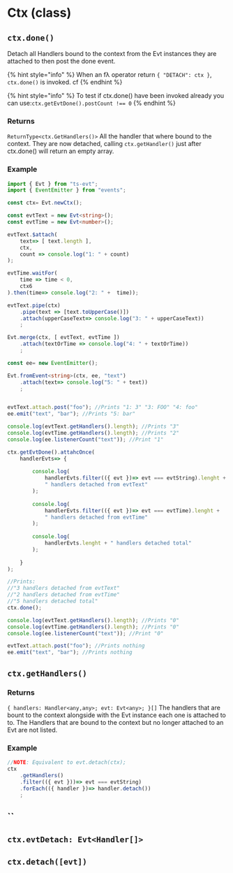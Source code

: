 # Ctx \(class\)

## `ctx.done()`

Detach all Handlers bound to the context from the Evt instances they are attached to then post the done event.

{% hint style="info" %}
When an fλ operator return `{ "DETACH": ctx }`, `ctx.done()` is invoked. cf
{% endhint %}

{% hint style="info" %}
To test if ctx.done\(\) have been invoked already you can use:`ctx.getEvtDone().postCount !== 0`
{% endhint %}

### Returns 

`ReturnType<ctx.GetHandlers()>` All the handler that where bound to the context. They are now detached, calling `ctx.getHandler()` just after ctx.done\(\) will return an empty array.

### Example

```typescript
import { Evt } from "ts-evt";
import { EventEmitter } from "events";

const ctx= Evt.newCtx();

const evtText = new Evt<string>();
const evtTime = new Evt<number>();

evtText.$attach(
    text=> [ text.length ],
    ctx, 
    count => console.log("1: " + count)
);

evtTime.waitFor(
    time => time < 0,
    ctx6
).then(time=> console.log("2: " +  time));

evtText.pipe(ctx)
    .pipe(text => [text.toUpperCase()])
    .attach(upperCaseText=> console.log("3: " + upperCaseText))
    ;

Evt.merge(ctx, [ evtText, evtTime ])
    .attach(textOrTime => console.log("4: " + textOrTime))
    ;

const ee= new EventEmitter();

Evt.fromEvent<string>(ctx, ee, "text")
    .attach(text=> console.log("5: " + text))
    ;


evtText.attach.post("foo"); //Prints "1: 3" "3: FOO" "4: foo"
ee.emit("text", "bar"); //Prints "5: bar"

console.log(evtText.getHandlers().length); //Prints "3"
console.log(evtTime.getHandlers().length); //Prints "2"
console.log(ee.listenerCount("text")); //Print "1"

ctx.getEvtDone().attahcOnce(
    handlerEvts=> {
    
        console.log(
            handlerEvts.filter(({ evt })=> evt === evtString).lenght +
            " handlers detached from evtText"
        );
        
        console.log(
            handlerEvts.filter(({ evt })=> evt === evtTime).lenght +
            " handlers detached from evtTime"
        );
        
        console.log(
            handlerEvts.lenght + " handlers detached total"
        );
        
    }
);

//Prints:
//"3 handlers detached from evtText"
//"2 handlers detached from evtTime"
//"5 handlers detached total"
ctx.done();

console.log(evtText.getHandlers().length); //Prints "0"
console.log(evtTime.getHandlers().length); //Prints "0"
console.log(ee.listenerCount("text")); //Print "0"

evtText.attach.post("foo"); //Prints nothing
ee.emit("text", "bar"); //Prints nothing
```

## `ctx.getHandlers()`

### Returns

`{ handlers: Handler<any,any>; evt: Evt<any>; }[]` The handlers that are bount to the context alongside with the Evt instance each one is attached to to. The Handlers that are bound to the context but no longer attached to an Evt are not listed.

### Example

```typescript
//NOTE: Equivalent to evt.detach(ctx);
ctx
    .getHandlers()
    .filter(({ evt }))=> evt === evtString)
    .forEach(({ handler })=> handler.detach())
    ;

```



## \`\`

## `ctx.evtDetach: Evt<Handler[]>`

## `ctx.detach([evt])`

